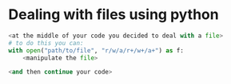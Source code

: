 # Dealing with files using python

```python
<at the middle of your code you decided to deal with a file>
# to do this you can:
with open("path/to/file", "r/w/a/r+/w+/a+") as f:
    <manipulate the file>

<and then continue your code>
```
